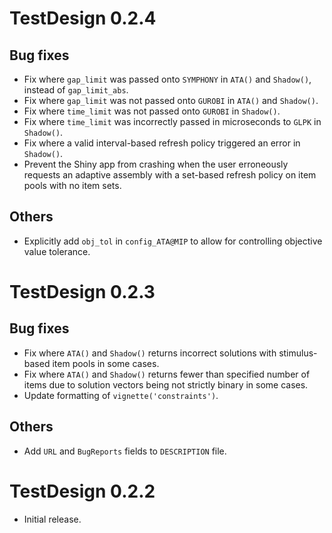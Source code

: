 # TestDesign 0.2.4

## Bug fixes

* Fix where `gap_limit` was passed onto `SYMPHONY` in `ATA()` and `Shadow()`, instead of `gap_limit_abs`.
* Fix where `gap_limit` was not passed onto `GUROBI` in `ATA()` and `Shadow()`.
* Fix where `time_limit` was not passed onto `GUROBI` in `Shadow()`.
* Fix where `time_limit` was incorrectly passed in microseconds to `GLPK` in `Shadow()`.
* Fix where a valid interval-based refresh policy triggered an error in `Shadow()`.
* Prevent the Shiny app from crashing when the user erroneously requests an adaptive assembly with a set-based refresh policy on item pools with no item sets.

## Others

* Explicitly add `obj_tol` in `config_ATA@MIP` to allow for controlling objective value tolerance.

# TestDesign 0.2.3

## Bug fixes

* Fix where `ATA()` and `Shadow()` returns incorrect solutions with stimulus-based item pools in some cases.
* Fix where `ATA()` and `Shadow()` returns fewer than specified number of items due to solution vectors being not strictly binary in some cases.
* Update formatting of `vignette('constraints')`.

## Others

* Add `URL` and `BugReports` fields to `DESCRIPTION` file.

# TestDesign 0.2.2

* Initial release.
